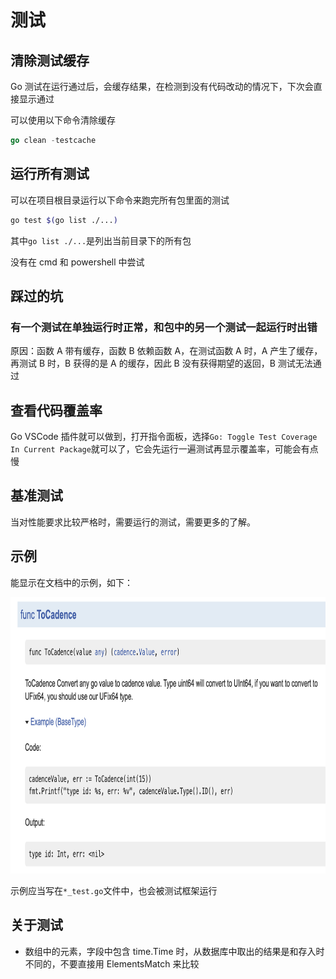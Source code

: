 # 测试
## 清除测试缓存

Go 测试在运行通过后，会缓存结果，在检测到没有代码改动的情况下，下次会直接显示通过

可以使用以下命令清除缓存

```Go
go clean -testcache
```


## 运行所有测试

可以在项目根目录运行以下命令来跑完所有包里面的测试

```Bash
go test $(go list ./...)
```


其中`go list ./...`是列出当前目录下的所有包

没有在 cmd 和 powershell 中尝试

## 踩过的坑

### 有一个测试在单独运行时正常，和包中的另一个测试一起运行时出错

原因：函数 A 带有缓存，函数 B 依赖函数 A，在测试函数 A 时，A 产生了缓存，再测试 B 时，B 获得的是 A 的缓存，因此 B 没有获得期望的返回，B 测试无法通过



## 查看代码覆盖率

Go VSCode 插件就可以做到，打开指令面板，选择`Go: Toggle Test Coverage In Current Package`就可以了，它会先运行一遍测试再显示覆盖率，可能会有点慢

## 基准测试

当对性能要求比较严格时，需要运行的测试，需要更多的了解。

## 示例

能显示在文档中的示例，如下：

<img src="./assets/image0.png" width="844.000000" height="442.000000">

示例应当写在`*_test.go`文件中，也会被测试框架运行



## 关于测试

- 数组中的元素，字段中包含 time.Time 时，从数据库中取出的结果是和存入时不同的，不要直接用 ElementsMatch 来比较
